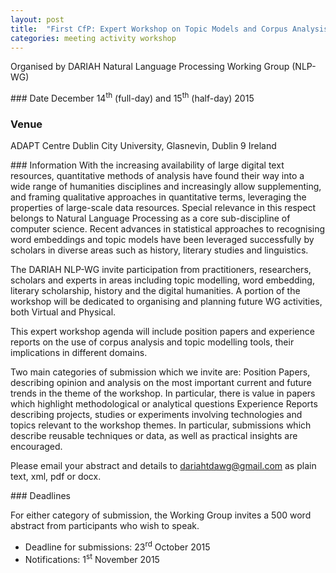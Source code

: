 ```yaml
---
layout: post
title:  "First CfP: Expert Workshop on Topic Models and Corpus Analysis"
categories: meeting activity workshop
---
```


Organised by DARIAH Natural Language Processing Working Group (NLP-WG)

### Date
December 14<sup>th</sup> (full-day) and 15<sup>th</sup> (half-day) 2015

### Venue
ADAPT Centre
Dublin City University,
Glasnevin, Dublin 9
Ireland

### Information
With the increasing availability of large digital text resources, quantitative methods of analysis have found their way into a wide range of humanities disciplines and increasingly allow supplementing, and framing qualitative approaches in quantitative terms, leveraging the properties of large-scale data resources. Special relevance in this respect belongs to Natural Language Processing as a core sub-discipline of computer science. Recent advances in statistical approaches to recognising word embeddings and topic models have been leveraged successfully by scholars in diverse areas such as history, literary studies and linguistics.

The DARIAH NLP-WG invite participation from practitioners, researchers, scholars and experts in areas including topic modelling, word embedding, literary scholarship, history and the digital humanities. A portion of the workshop will be dedicated to organising and planning future WG activities, both Virtual and Physical.

This expert workshop agenda will include position papers and experience reports on the use of corpus analysis and topic modelling tools, their implications in different domains.

Two main categories of submission which we invite are:
Position Papers, describing opinion and analysis on the most important current and future trends in the theme of the workshop. In particular, there is value in papers which highlight methodological or analytical questions
Experience Reports describing projects, studies or experiments involving technologies and topics relevant to the workshop themes. In particular, submissions which describe reusable techniques or data, as well as practical insights are encouraged.

Please email your abstract and details to [dariahtdawg@gmail.com](mailto:dariahtdawg@gmail.com) as plain text, xml, pdf or docx.

### Deadlines

For either category of submission, the Working Group invites a 500 word abstract from participants who wish to speak.

* Deadline for submissions: 23<sup>rd</sup> October 2015
* Notifications: 1<sup>st</sup> November 2015

